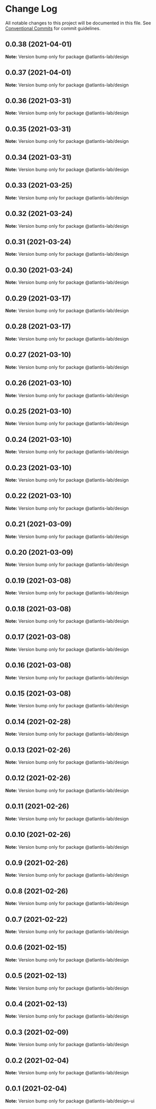 # Change Log

All notable changes to this project will be documented in this file.
See [Conventional Commits](https://conventionalcommits.org) for commit guidelines.

## 0.0.38 (2021-04-01)

**Note:** Version bump only for package @atlantis-lab/design





## 0.0.37 (2021-04-01)

**Note:** Version bump only for package @atlantis-lab/design





## 0.0.36 (2021-03-31)

**Note:** Version bump only for package @atlantis-lab/design





## 0.0.35 (2021-03-31)

**Note:** Version bump only for package @atlantis-lab/design





## 0.0.34 (2021-03-31)

**Note:** Version bump only for package @atlantis-lab/design





## 0.0.33 (2021-03-25)

**Note:** Version bump only for package @atlantis-lab/design





## 0.0.32 (2021-03-24)

**Note:** Version bump only for package @atlantis-lab/design





## 0.0.31 (2021-03-24)

**Note:** Version bump only for package @atlantis-lab/design





## 0.0.30 (2021-03-24)

**Note:** Version bump only for package @atlantis-lab/design





## 0.0.29 (2021-03-17)

**Note:** Version bump only for package @atlantis-lab/design





## 0.0.28 (2021-03-17)

**Note:** Version bump only for package @atlantis-lab/design





## 0.0.27 (2021-03-10)

**Note:** Version bump only for package @atlantis-lab/design





## 0.0.26 (2021-03-10)

**Note:** Version bump only for package @atlantis-lab/design





## 0.0.25 (2021-03-10)

**Note:** Version bump only for package @atlantis-lab/design





## 0.0.24 (2021-03-10)

**Note:** Version bump only for package @atlantis-lab/design





## 0.0.23 (2021-03-10)

**Note:** Version bump only for package @atlantis-lab/design





## 0.0.22 (2021-03-10)

**Note:** Version bump only for package @atlantis-lab/design





## 0.0.21 (2021-03-09)

**Note:** Version bump only for package @atlantis-lab/design





## 0.0.20 (2021-03-09)

**Note:** Version bump only for package @atlantis-lab/design





## 0.0.19 (2021-03-08)

**Note:** Version bump only for package @atlantis-lab/design





## 0.0.18 (2021-03-08)

**Note:** Version bump only for package @atlantis-lab/design





## 0.0.17 (2021-03-08)

**Note:** Version bump only for package @atlantis-lab/design





## 0.0.16 (2021-03-08)

**Note:** Version bump only for package @atlantis-lab/design





## 0.0.15 (2021-03-08)

**Note:** Version bump only for package @atlantis-lab/design





## 0.0.14 (2021-02-28)

**Note:** Version bump only for package @atlantis-lab/design





## 0.0.13 (2021-02-26)

**Note:** Version bump only for package @atlantis-lab/design





## 0.0.12 (2021-02-26)

**Note:** Version bump only for package @atlantis-lab/design





## 0.0.11 (2021-02-26)

**Note:** Version bump only for package @atlantis-lab/design





## 0.0.10 (2021-02-26)

**Note:** Version bump only for package @atlantis-lab/design





## 0.0.9 (2021-02-26)

**Note:** Version bump only for package @atlantis-lab/design





## 0.0.8 (2021-02-26)

**Note:** Version bump only for package @atlantis-lab/design





## 0.0.7 (2021-02-22)

**Note:** Version bump only for package @atlantis-lab/design





## 0.0.6 (2021-02-15)

**Note:** Version bump only for package @atlantis-lab/design





## 0.0.5 (2021-02-13)

**Note:** Version bump only for package @atlantis-lab/design





## 0.0.4 (2021-02-13)

**Note:** Version bump only for package @atlantis-lab/design





## 0.0.3 (2021-02-09)

**Note:** Version bump only for package @atlantis-lab/design





## 0.0.2 (2021-02-04)

**Note:** Version bump only for package @atlantis-lab/design





## 0.0.1 (2021-02-04)

**Note:** Version bump only for package @atlantis-lab/design-ui
